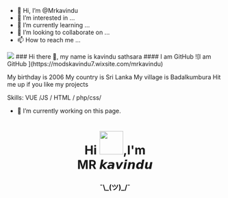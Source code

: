 - 👋 Hi, I’m @Mrkavindu
- 👀 I’m interested in ...
- 🌱 I’m currently learning ...
- 💞️ I’m looking to collaborate on ...
- 📫 How to reach me ...

<!---
Mrkavindu/Mrkavindu is a ✨ special ✨ repository because its `README.md` (this file) appears on your GitHub profile.
You can click the Preview link to take a look at your changes.
--->
<img src="https://github-readme-stats.vercel.app/api?username=zluvsand&show_icons=true"/>
### Hi there 👋, my name is kavindu sathsara
#### I am GitHub 
![I am GitHub ](https://modskavindu7.wixsite.com/mrkavindu)

My birthday is 2006
My country is Sri Lanka
My village is Badalkumbura
Hit me up if you like my projects


Skills: VUE /JS  / HTML / php/css/

- 🔭 I’m currently working on this page. 

<h1 align="center">Hi <img src="https://github.com/NoobMahbub/NoobMahbub/blob/main/Wave.gif" height="55px" width="55px">,I'm<br>MR 𝙠𝙖𝙫𝙞𝙣𝙙𝙪</h1>
<h3 align="center">¯\_(ツ)_/¯



